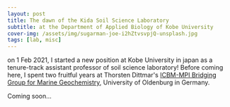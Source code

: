 ```yaml
---
layout: post
title: The dawn of the Kida Soil Science Laboratory
subtitle: at the Department of Applied Biology of Kobe University 
cover-img: /assets/img/sugarman-joe-i2hZtvsvpjQ-unsplash.jpg
tags: [lab, misc]
---
```


on 1 Feb 2021, I started a new position at Kobe University in japan as a tenure-track assistant professor of soil science laboratory!
Before coming here, I spent two fruitful years at Thorsten Dittmar's [ICBM-MPI Bridging Group for Marine Geochemistry](https://uol.de/en/icbm/marine-geochemistry), University of Oldenburg in Germany.

Coming soon...  
